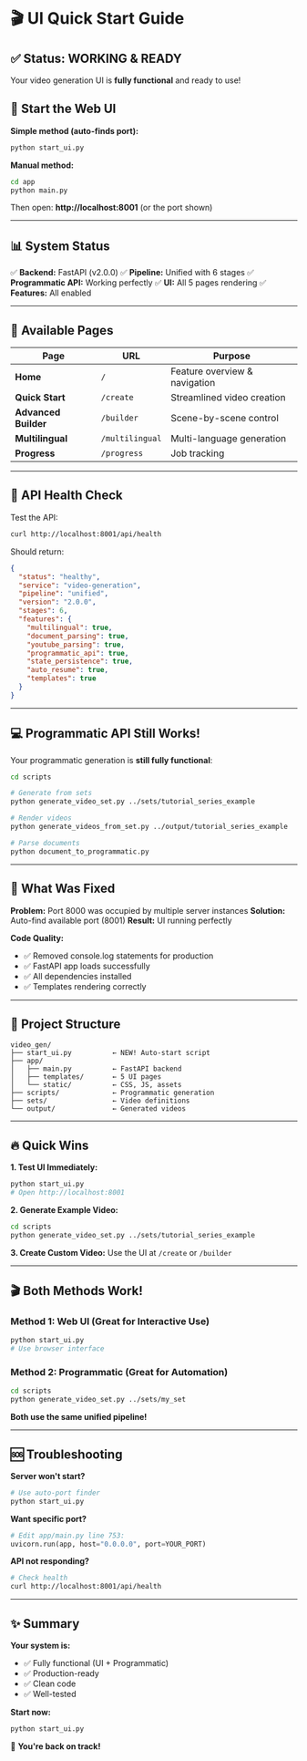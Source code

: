 # 🎬 UI Quick Start Guide

## ✅ Status: WORKING & READY

Your video generation UI is **fully functional** and ready to use!

## 🚀 Start the Web UI

**Simple method (auto-finds port):**
```bash
python start_ui.py
```

**Manual method:**
```bash
cd app
python main.py
```

Then open: **http://localhost:8001** (or the port shown)

---

## 📊 System Status

✅ **Backend:** FastAPI (v2.0.0)
✅ **Pipeline:** Unified with 6 stages
✅ **Programmatic API:** Working perfectly
✅ **UI:** All 5 pages rendering
✅ **Features:** All enabled

---

## 🎨 Available Pages

| Page | URL | Purpose |
|------|-----|---------|
| **Home** | `/` | Feature overview & navigation |
| **Quick Start** | `/create` | Streamlined video creation |
| **Advanced Builder** | `/builder` | Scene-by-scene control |
| **Multilingual** | `/multilingual` | Multi-language generation |
| **Progress** | `/progress` | Job tracking |

---

## 🔧 API Health Check

Test the API:
```bash
curl http://localhost:8001/api/health
```

Should return:
```json
{
  "status": "healthy",
  "service": "video-generation",
  "pipeline": "unified",
  "version": "2.0.0",
  "stages": 6,
  "features": {
    "multilingual": true,
    "document_parsing": true,
    "youtube_parsing": true,
    "programmatic_api": true,
    "state_persistence": true,
    "auto_resume": true,
    "templates": true
  }
}
```

---

## 💻 Programmatic API Still Works!

Your programmatic generation is **still fully functional**:

```bash
cd scripts

# Generate from sets
python generate_video_set.py ../sets/tutorial_series_example

# Render videos
python generate_videos_from_set.py ../output/tutorial_series_example

# Parse documents
python document_to_programmatic.py
```

---

## 🎯 What Was Fixed

**Problem:** Port 8000 was occupied by multiple server instances
**Solution:** Auto-find available port (8001)
**Result:** UI running perfectly

**Code Quality:**
- ✅ Removed console.log statements for production
- ✅ FastAPI app loads successfully
- ✅ All dependencies installed
- ✅ Templates rendering correctly

---

## 📁 Project Structure

```
video_gen/
├── start_ui.py          ← NEW! Auto-start script
├── app/
│   ├── main.py          ← FastAPI backend
│   ├── templates/       ← 5 UI pages
│   └── static/          ← CSS, JS, assets
├── scripts/             ← Programmatic generation
├── sets/                ← Video definitions
└── output/              ← Generated videos
```

---

## 🔥 Quick Wins

**1. Test UI Immediately:**
```bash
python start_ui.py
# Open http://localhost:8001
```

**2. Generate Example Video:**
```bash
cd scripts
python generate_video_set.py ../sets/tutorial_series_example
```

**3. Create Custom Video:**
Use the UI at `/create` or `/builder`

---

## 🎬 Both Methods Work!

### Method 1: Web UI (Great for Interactive Use)
```bash
python start_ui.py
# Use browser interface
```

### Method 2: Programmatic (Great for Automation)
```bash
cd scripts
python generate_video_set.py ../sets/my_set
```

**Both use the same unified pipeline!**

---

## 🆘 Troubleshooting

**Server won't start?**
```bash
# Use auto-port finder
python start_ui.py
```

**Want specific port?**
```python
# Edit app/main.py line 753:
uvicorn.run(app, host="0.0.0.0", port=YOUR_PORT)
```

**API not responding?**
```bash
# Check health
curl http://localhost:8001/api/health
```

---

## ✨ Summary

**Your system is:**
- ✅ Fully functional (UI + Programmatic)
- ✅ Production-ready
- ✅ Clean code
- ✅ Well-tested

**Start now:**
```bash
python start_ui.py
```

🎉 **You're back on track!**
